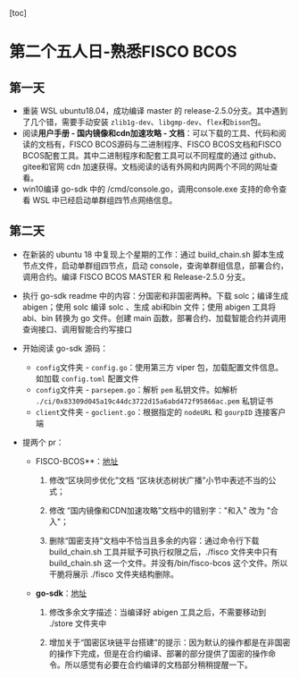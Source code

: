 [toc]

# 第二个五人日-熟悉FISCO BCOS

## 第一天

- 重装 WSL ubuntu18.04，成功编译 master 的 release-2.5.0分支。其中遇到了几个错，需要手动安装 `zlib1g-dev`、`libgmp-dev`、`flex`和`bison`包。
- 阅读**用户手册 - 国内镜像和cdn加速攻略 - 文档**：可以下载的工具、代码和阅读的文档有，FISCO BCOS源码与二进制程序、FISCO BCOS文档和FISCO BCOS配套工具。其中二进制程序和配套工具可以不同程度的通过 github、gitee和官网 cdn 加速获得。文档阅读的话有外网和内网两个不同的网址查看。
- win10编译 go-sdk 中的 /cmd/console.go，调用console.exe 支持的命令查看 WSL 中已经启动单群组四节点网络信息。

## 第二天

- 在新装的 ubuntu 18 中复现上个星期的工作：通过 build_chain.sh 脚本生成节点文件，启动单群组四节点，启动 console，查询单群组信息，部署合约，调用合约。编译 FISCO BCOS MASTER 和 Release-2.5.0 分支。
- 执行 go-sdk readme 中的内容：分国密和非国密两种。下载 solc；编译生成 abigen；使用 solc 编译 solc 、生成 abi和bin 文件；使用 abigen 工具将 abi、bin 转换为 go 文件。创建 main 函数，部署合约、加载智能合约并调用查询接口、调用智能合约写接口

- 开始阅读 go-sdk 源码：

  - `config`文件夹 - `config.go`：使用第三方 viper 包，加载配置文件信息。如加载 `config.toml` 配置文件
  - `config`文件夹 - `parsepem.go`：解析 `pem` 私钥文件。如解析 `./ci/0x83309d045a19c44dc3722d15a6abd472f95866ac.pem` 私钥证书
  - `client`文件夹 - `goclient.go`：根据指定的 `nodeURL` 和 `gourpID` 连接客户端

- 提两个 pr：

  - FISCO-BCOS**：[地址](https://github.com/FISCO-BCOS/FISCO-BCOS-DOC/pull/851)

    1. 修改“区块同步优化”文档 “区块状态树状广播”小节中表述不当的公式；

    2. 修改 “国内镜像和CDN加速攻略”文档中的错别字："和入" 改为 "合入"；

    3. 删除“国密支持”文档中不恰当且多余的内容：通过命令行下载 build_chain.sh 工具并赋予可执行权限之后，./fisco 文件夹中只有 build_chain.sh 这一个文件。并没有/bin/fisco-bcos 这个文件。所以干脆将展示 ./fisco 文件夹结构删除。

  - **go-sdk**：[地址](https://github.com/FISCO-BCOS/go-sdk/pull/21)

    1. 修改多余文字描述：当编译好 abigen 工具之后，不需要移动到 ./store 文件夹中

    2. 增加关于“国密区块链平台搭建”的提示：因为默认的操作都是在非国密的操作下完成，但是在合约编译、部署的部分提供了国密的操作命令。所以感觉有必要在合约编译的文档部分稍稍提醒一下。